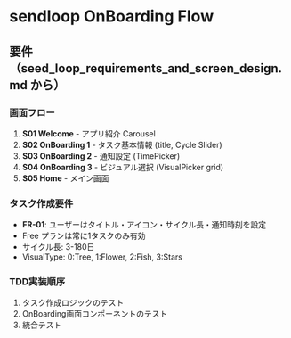 # sendloop OnBoarding Flow

## 要件（seed_loop_requirements_and_screen_design.md から）

### 画面フロー
1. **S01 Welcome** - アプリ紹介 Carousel
2. **S02 OnBoarding 1** - タスク基本情報 (title, Cycle Slider)
3. **S03 OnBoarding 2** - 通知設定 (TimePicker)
4. **S04 OnBoarding 3** - ビジュアル選択 (VisualPicker grid)
5. **S05 Home** - メイン画面

### タスク作成要件
- **FR-01**: ユーザーはタイトル・アイコン・サイクル長・通知時刻を設定
- Free プランは常に1タスクのみ有効
- サイクル長: 3-180日
- VisualType: 0:Tree, 1:Flower, 2:Fish, 3:Stars

### TDD実装順序
1. タスク作成ロジックのテスト
2. OnBoarding画面コンポーネントのテスト
3. 統合テスト